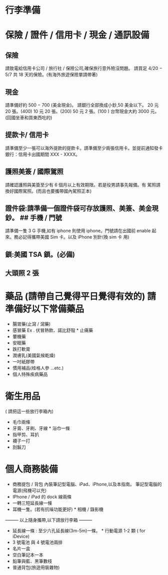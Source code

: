 # 行李準備


# 保險 / 證件 / 信用卡 / 現金 / 通訊設備

## 保險

請致電給信用卡公司 / 旅行社 / 保險公司,確保旅行意外險沒問題。 請買足 4/20 − 5/7 共 18 天的保險。(有海外旅遊保險單請帶著)

## 現金

請準備好約 500 − 700 (美金現金)。 請銀行全部換成小鈔,50 美金以下。
20 元 20 張。(400) 10 元 20 張。(200) 50 元 2 張。(100 )
台幣現金大約 3000 元。(回國坐車和買東西吃的)

## 提款卡/ 信用卡

請準備至少一張可以海外提款的提款卡。請準備至少兩張信用卡。並提前通知發卡銀行：信用卡出國期間 XXX - XXXX。

## 護照美簽 / 國際駕照
請確認護照與美簽至少有 6 個月以上有效期限。若是役男請事先報備。有 駕照請換好國際駕照。(而且也要攜帶國內駕照正本)

## 證件袋:請準備一個證件袋可存放護照、美簽、美金現鈔。 ## 手機 / 門號
請準備一隻 3 G 手機,如有 iphone 則使用 iphone。門號請在出國前 enable 起來。務必記得攜帶美國 Sim 卡。以及 iPhone 別針(換 sim 卡 用)

## 鎖:美國 TSA 鎖。(必備) 

## 大頭照 2 張

# 藥品 (請帶自己覺得平日覺得有效的) 請準備好以下常備藥品

* 腸胃藥(止瀉 / 瀉藥)
* 感冒藥 Ex . 伏冒熱飲、諾比舒殼 * 止痛藥
* 暈機藥
* 安眠藥
* 跌打軟膏
* 潤膚乳(美國氣候乾燥)
* 一吋紙膠帶
* 慣用補品(桂格人參 ...etc.)
* 個人特殊疾病藥品
# 衛生用品
( 請把這一些放行李箱內)
* 毛巾兩條
* 牙膏、牙刷、牙線 * 浴巾一條
* 指甲剪、耳扒
* 襪子一打
* 刮鬍刀

# 個人商務裝備

* 商務提包 / 背包
內裝筆記型電腦、iPad、iPhone,以及本指南。 筆記型電腦的電源(飛機可以充)
* IPhone / iPad 的 dock 線兩條
* 一轉三短延長線一條
* 耳機一隻。(若有抗噪功能更好) * 相機 / 錄影機

——— 以上隨身攜帶,以下請放行李箱 ———

* 延長線一條 : 至少六孔延長線(3m-5m)一條。 * 行動電源 1-2 顆 ( for iDevice)
* 3 號電池 與 4 號電池兩排
* 名片一盒
* 空白筆記本一本
* 鉛筆與藍、黑筆數枝
* 普通背包(旅遊用裝雜物)